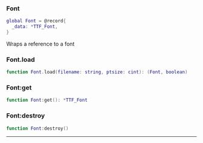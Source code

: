 ### Font

```lua
global Font = @record{
  _data: *TTF_Font,
}
```

Wraps a reference to a font

### Font.load

```lua
function Font.load(filename: string, ptsize: cint): (Font, boolean)
```



### Font:get

```lua
function Font:get(): *TTF_Font
```



### Font:destroy

```lua
function Font:destroy()
```



---
